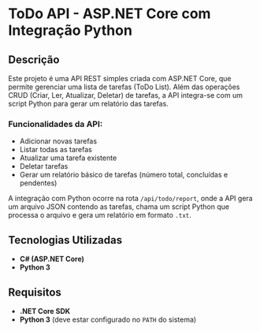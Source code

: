 # ToDo API - ASP.NET Core com Integração Python

## Descrição

Este projeto é uma API REST simples criada com ASP.NET Core, que permite gerenciar uma lista de tarefas (ToDo List). Além das operações CRUD (Criar, Ler, Atualizar, Deletar) de tarefas, a API integra-se com um script Python para gerar um relatório das tarefas.

### Funcionalidades da API:

- Adicionar novas tarefas
- Listar todas as tarefas
- Atualizar uma tarefa existente
- Deletar tarefas
- Gerar um relatório básico de tarefas (número total, concluídas e pendentes)

A integração com Python ocorre na rota `/api/todo/report`, onde a API gera um arquivo JSON contendo as tarefas, chama um script Python que processa o arquivo e gera um relatório em formato `.txt`.

## Tecnologias Utilizadas

- **C# (ASP.NET Core)**
- **Python 3**

## Requisitos

- **.NET Core SDK**
- **Python 3** (deve estar configurado no `PATH` do sistema)


